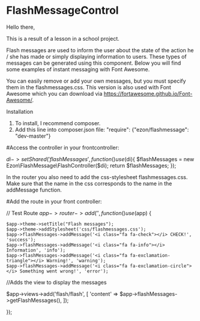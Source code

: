# FlashMessageControl

Hello there, 

This is a result of a lesson in a school project.

Flash messages are used to inform the user about the state of the action he / she has made or simply displaying information to users. These types of messages can be generated using this component. Below you will find some examples of instant messaging with Font Awesome.

You can easily remove or add your own messages, but you must specify them in the flashmessages.css. This version is also used with Font Awesome which you can download via https://fortawesome.github.io/Font-Awesome/.

Installation

1. To install, I recommend composer.
2. Add this line into composer.json file: "require": {"ezon/flashmessage": "dev-master"}

#Access the controller in your frontcontroller:

$di->setShared('flashMessages', function() use ($di){ $flashMessages = new Ezon\FlashMessage\FlashController($di); return $flashMessages; }); 

In the router you also need to add the css-stylesheet flashmessages.css. Make sure that the name in the css corresponds to the name in the addMessage function.


#Add the route in your front controller:

// Test Route $app->router->add('', function() use ($app) {

    $app->theme->setTitle("Flash messages");
    $app->theme->addStylesheet('css/flashmessages.css');
    $app->flashMessages->addMessage('<i class="fa fa-check"></i> CHECK!', 'success');
    $app->flashMessages->addMessage('<i class="fa fa-info"></i> Information', 'info');
    $app->flashMessages->addMessage('<i class="fa fa-exclamation-triangle"></i> Warning!', 'warning');
    $app->flashMessages->addMessage('<i class="fa fa-exclamation-circle"></i> Something went wrong!', 'error');

//Adds the view to display the messages

$app->views->add('flash/flash', [ 
    'content' => $app->flashMessages->getFlashMessages(),
    ]); 

});
